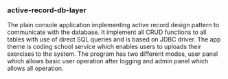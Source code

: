 ### active-record-db-layer

The plain console application implementing active record design pattern to communicate with the database. It implement all CRUD functions to all tables with use of direct SQL queries and is based on JDBC driver.
The app theme is coding school service which enables users to uploads their exercises to the system. The program has two different modes, user panel which allows basic user operation after logging and admin panel which allows all operation.
